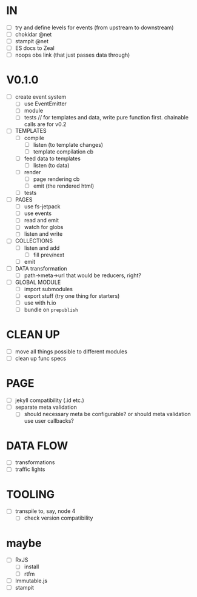 # IN
- [ ] try and define levels for events (from upstream to downstream)
- [ ] chokidar   @net
- [ ] stampit   @net
- [ ] ES docs to Zeal
- [ ] noops obs link (that just passes data through)

# V0.1.0
- [ ] create event system
    - [ ] use EventEmitter
    - [ ] module
    - [ ] tests
// for templates and data, write pure function first. chainable calls are for v0.2
- [ ] TEMPLATES
    - [ ] compile
        - [ ] listen (to template changes)
        - [ ] template compilation cb
    - [ ] feed data to templates
        - [ ] listen (to data)
    - [ ] render
        - [ ] page rendering cb
        - [ ] emit (the rendered html)
    - [ ] tests
- [ ] PAGES
    - [ ] use fs-jetpack
    - [ ] use events
    - [ ] read and emit
    - [ ] watch for globs
    - [ ] listen and write
- [ ] COLLECTIONS
    - [ ] listen and add
        - [ ] fill prev/next
    - [ ] emit
- [ ] DATA transformation
    - [ ] path→meta→url
            that would be reducers, right?
- [ ] GLOBAL MODULE
    - [ ] import submodules
    - [ ] export stuff (try one thing for starters)
    - [ ] use with h.io
    - [ ] bundle on `prepublish`
  
# CLEAN UP
- [ ] move all things possible to different modules
- [ ] clean up func specs

# PAGE
- [ ] jekyll compatibility (.id etc.)
- [ ] separate meta validation
    - [ ] should necessary meta be configurable? or should meta validation use user callbacks?

# DATA FLOW
- [ ] transformations
- [ ] traffic lights

# TOOLING
- [ ] transpile to, say, node 4
    - [ ] check version compatibility

# maybe
- [ ] RxJS
    - [ ] install
    - [ ] rtfm
- [ ] Immutable.js
- [ ] stampit
